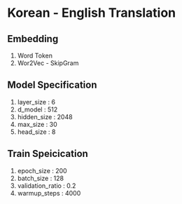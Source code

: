 # Korean - English Translation

## Embedding
  1. Word Token
  2. Wor2Vec - SkipGram

## Model Specification
  1. layer_size : 6
  2. d_model : 512
  3. hidden_size : 2048
  4. max_size : 30
  5. head_size : 8

## Train Speicication
  1. epoch_size : 200
  2. batch_size : 128
  3. validation_ratio : 0.2
  4. warmup_steps : 4000


